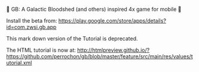 :tada: GB: A Galactic Bloodshed (and others) inspired 4x game for mobile :tada:

Install the beta from: https://play.google.com/store/apps/details?id=com.zwsi.gb.app



This mark down version of the Tutorial is deprecated. 

The HTML tutorial is now at: 
http://htmlpreview.github.io/?https://github.com/perrochon/gb/blob/master/feature/src/main/res/values/tutorial.xml
